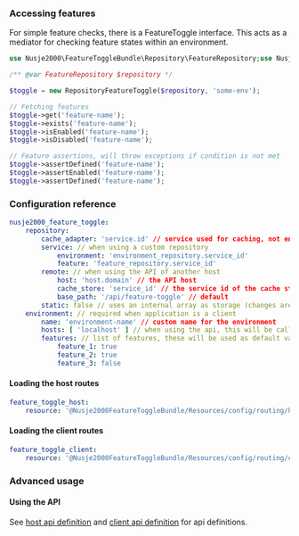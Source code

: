 ### Accessing features

For simple feature checks, there is a FeatureToggle interface. This acts as a mediator for checking feature states within an environment.

```php
use Nusje2000\FeatureToggleBundle\Repository\FeatureRepository;use Nusje2000\FeatureToggleBundle\RepositoryFeatureToggle;

/** @var FeatureRepository $repository */

$toggle = new RepositoryFeatureToggle($repository, 'some-env');

// Fetching features
$toggle->get('feature-name');
$toggle->exists('feature-name');
$toggle->isEnabled('feature-name');
$toggle->isDisabled('feature-name');

// Feature assertions, will throw exceptions if condition is not met
$toggle->assertDefined('feature-name');
$toggle->assertEnabled('feature-name');
$toggle->assertDefined('feature-name');
```

### Configuration reference

```yaml
nusje2000_feature_toggle:
    repository:
        cache_adapter: 'service.id' // service used for caching, not enabled by default
        service: // when using a custom repository
            environment: 'environment_repository.service_id'
            feature: 'feature_repository.service_id'
        remote: // when using the API of another host
            host: 'host.domain' // the API host
            cache_store: 'service_id' // the service id of the cache store
            base_path: '/api/feature-toggle' // default
        static: false // uses an internal array as storage (changes are therefore not persistent)
    environment: // required when application is a client
        name: 'environment-name' // custom name for the environment
        hosts: [ 'localhost' ] // when using the api, this will be called by the host to invalidate the cache
        features: // list of features, these will be used as default values
            feature_1: true
            feature_2: true
            feature_3: false
```

#### Loading the host routes

```yaml
feature_toggle_host:
    resource: '@Nusje2000FeatureToggleBundle/Resources/config/routing/host.xml'
```

#### Loading the client routes

```yaml
feature_toggle_client:
    resource: '@Nusje2000FeatureToggleBundle/Resources/config/routing/client.xml'
```

### Advanced usage

#### Using the API

See [host api definition](./host_api.md) and [client api definition](./client_api.md) for api definitions.
